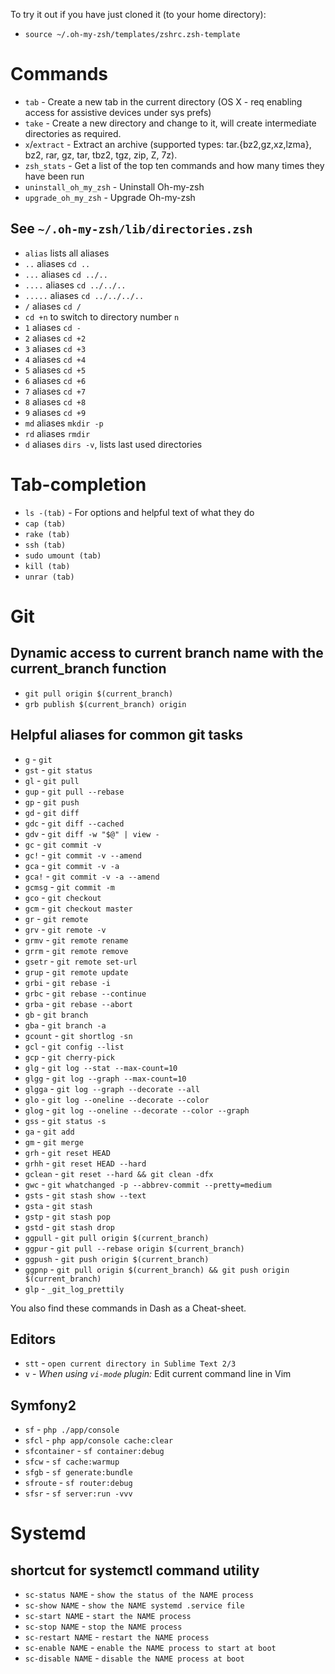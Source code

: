 To try it out if you have just cloned it (to your home directory):

- `source ~/.oh-my-zsh/templates/zshrc.zsh-template`

Commands
========

- `tab` - Create a new tab in the current directory (OS X - req enabling access for assistive devices under sys prefs)
- `take` - Create a new directory and change to it, will create intermediate directories as required.
- `x`/`extract` - Extract an archive (supported types: tar.{bz2,gz,xz,lzma}, bz2, rar, gz, tar, tbz2, tgz, zip, Z, 7z).
- `zsh_stats` - Get a list of the top ten commands and how many times they have been run
- `uninstall_oh_my_zsh` - Uninstall Oh-my-zsh
- `upgrade_oh_my_zsh` - Upgrade Oh-my-zsh

See `~/.oh-my-zsh/lib/directories.zsh`
--------------------------------------

- `alias` lists all aliases
- `..` aliases `cd ..`
- `...` aliases `cd ../..`
- `....` aliases `cd ../../..`
- `.....` aliases `cd ../../../..`
- `/` aliases `cd /`
- `cd +n` to switch to directory number `n`
- `1` aliases `cd -`
- `2` aliases `cd +2`
- `3` aliases `cd +3`
- `4` aliases `cd +4`
- `5` aliases `cd +5`
- `6` aliases `cd +6`
- `7` aliases `cd +7`
- `8` aliases `cd +8`
- `9` aliases `cd +9`
- `md` aliases `mkdir -p`
- `rd` aliases `rmdir`
- `d` aliases `dirs -v`, lists last used directories

Tab-completion
==============

- `ls -(tab)` - For options and helpful text of what they do
- `cap (tab)`
- `rake (tab)`
- `ssh (tab)`
- `sudo umount (tab)`
- `kill (tab)`
- `unrar (tab)`

Git
===

Dynamic access to current branch name with the current_branch function
----------------------------------------------------------------------

- `git pull origin $(current_branch)`
- `grb publish $(current_branch) origin`

Helpful aliases for common git tasks
------------------------------------

- `g` - `git`
- `gst` - `git status`
- `gl` - `git pull`
- `gup` - `git pull --rebase`
- `gp` - `git push`
- `gd` - `git diff`
- `gdc` - `git diff --cached`
- `gdv` - `git diff -w "$@" | view -`
- `gc` - `git commit -v`
- `gc!` - `git commit -v --amend`
- `gca` - `git commit -v -a`
- `gca!` - `git commit -v -a --amend`
- `gcmsg` - `git commit -m`
- `gco` - `git checkout`
- `gcm` - `git checkout master`
- `gr` - `git remote`
- `grv` - `git remote -v`
- `grmv` - `git remote rename`
- `grrm` - `git remote remove`
- `gsetr` - `git remote set-url`
- `grup` - `git remote update`
- `grbi` - `git rebase -i`
- `grbc` - `git rebase --continue`
- `grba` - `git rebase --abort`
- `gb` - `git branch`
- `gba` - `git branch -a`
- `gcount` - `git shortlog -sn`
- `gcl` - `git config --list`
- `gcp` - `git cherry-pick`
- `glg` - `git log --stat --max-count=10`
- `glgg` - `git log --graph --max-count=10`
- `glgga` - `git log --graph --decorate --all`
- `glo` - `git log --oneline --decorate --color`
- `glog` - `git log --oneline --decorate --color --graph`
- `gss` - `git status -s`
- `ga` - `git add`
- `gm` - `git merge`
- `grh` - `git reset HEAD`
- `grhh` - `git reset HEAD --hard`
- `gclean` - `git reset --hard && git clean -dfx`
- `gwc` - `git whatchanged -p --abbrev-commit --pretty=medium`
- `gsts` - `git stash show --text`
- `gsta` - `git stash`
- `gstp` - `git stash pop`
- `gstd` - `git stash drop`
- `ggpull` - `git pull origin $(current_branch)`
- `ggpur` - `git pull --rebase origin $(current_branch)`
- `ggpush` - `git push origin $(current_branch)`
- `ggpnp` - `git pull origin $(current_branch) && git push origin $(current_branch)`
- `glp` - `_git_log_prettily`

You also find these commands in Dash as a Cheat-sheet.

Editors
-------

- `stt` - `open current directory in Sublime Text 2/3`
- `v` - *When using `vi-mode` plugin:* Edit current command line in Vim

Symfony2
--------

- `sf` - `php ./app/console`
- `sfcl` - `php app/console cache:clear`
- `sfcontainer` - `sf container:debug`
- `sfcw` - `sf cache:warmup`
- `sfgb` - `sf generate:bundle`
- `sfroute` - `sf router:debug`
- `sfsr` - `sf server:run -vvv`


Systemd
=======

shortcut for systemctl command utility
--------------------------------------

- `sc-status NAME`  - `show the status of the NAME process`
- `sc-show NAME`    - `show the NAME systemd .service file`
- `sc-start NAME`   - `start the NAME process`
- `sc-stop NAME`    - `stop the NAME process`
- `sc-restart NAME` - `restart the NAME process`
- `sc-enable NAME`  - `enable the NAME process to start at boot`
- `sc-disable NAME` - `disable the NAME process at boot`


